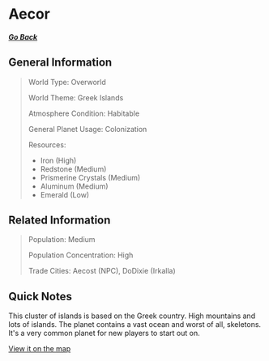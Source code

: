# Aecor

##### [Go Back](/wiki/space#planets)

## General Information

> World Type: Overworld
>
> World Theme: Greek Islands
>
> Atmosphere Condition: Habitable
>
> General Planet Usage: Colonization
>
> Resources:
> - Iron (High)
> - Redstone (Medium)
> - Prismerine Crystals (Medium)
> - Aluminum (Medium)
> - Emerald (Low)

## Related Information

> Population: Medium
>
> Population Concentration: High
>
> Trade Cities: Aecost (NPC), DoDixie (Irkalla)

## Quick Notes

This cluster of islands is based on the Greek country. High mountains and lots of islands. The planet contains a vast ocean and worst of all, skeletons. It's a very common planet for new players to start out on.

[View it on the map](https://dynmap.starlegacy.net/?worldname=Aecor)
